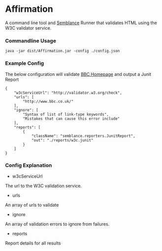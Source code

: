Affirmation
=========

[1]: https://github.com/kylebalnave/semblance        "Semblance"

A command line tool and [Semblance][1] Runner that validates HTML using the W3C validator service.  

### Commandline Usage

    java -jar dist/Affirmation.jar -config ./config.json

### Example Config

The below configuration will validate [BBC Homepage](http://www.bbc.co.uk/) and output a Junit Report

    {
        "w3cServiceUrl": "http://validator.w3.org/check",
        "urls": [
            "http://www.bbc.co.uk/"
        ],
        "ignore": [
            "Syntax of list of link-type keywords",
            "Mistakes that can cause this error include"
        ],
        "reports": [
            {
                "className": "semblance.reporters.JunitReport",
                "out": "./reports/w3c.junit"
            }
        ]
    }	

### Config Explanation	

- w3cServiceUrl

The url to the W3C validation service.

- urls

An array of urls to validate

- ignore

An array of validation errors to ignore from failures.

- reports

Report details for all results